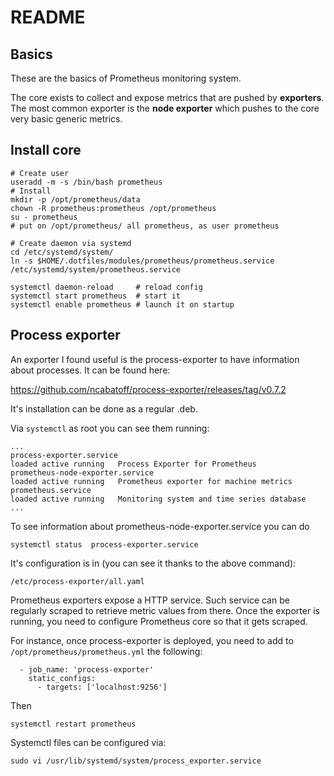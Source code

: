 # README

## Basics 

These are the basics of Prometheus monitoring system. 

The core exists to collect and expose metrics that are pushed by **exporters**. 
The most common exporter is the **node exporter** which pushes to the core very basic generic metrics.

## Install core

```
# Create user
useradd -m -s /bin/bash prometheus
# Install
mkdir -p /opt/prometheus/data
chown -R prometheus:prometheus /opt/prometheus
su - prometheus
# put on /opt/prometheus/ all prometheus, as user prometheus

# Create daemon via systemd
cd /etc/systemd/system/
ln -s $HOME/.dotfiles/modules/prometheus/prometheus.service /etc/systemd/system/prometheus.service

systemctl daemon-reload     # reload config
systemctl start prometheus  # start it
systemctl enable prometheus # launch it on startup

```

## Process exporter

An exporter I found useful is the process-exporter to have information about processes. It can be found here: 

https://github.com/ncabatoff/process-exporter/releases/tag/v0.7.2

It's installation can be done as a regular .deb.

Via `systemctl` as root you can see them running:

```
...
process-exporter.service                                                                    loaded active running   Process Exporter for Prometheus
prometheus-node-exporter.service                                                            loaded active running   Prometheus exporter for machine metrics
prometheus.service                                                                          loaded active running   Monitoring system and time series database
...
```

To see information about prometheus-node-exporter.service you can do
```
systemctl status  process-exporter.service
```

It's configuration is in (you can see it thanks to the above command): 
```
/etc/process-exporter/all.yaml
```

Prometheus exporters expose a HTTP service. Such service can be regularly scraped to retrieve metric values from there. Once the exporter
is running, you need to configure Prometheus core so that it gets scraped.

For instance, once process-exporter is deployed, you need to add to `/opt/prometheus/prometheus.yml` the following:
```
  - job_name: 'process-exporter'
    static_configs:
      - targets: ['localhost:9256']

```

Then
```
systemctl restart prometheus
```

Systemctl files can be configured via: 

```
sudo vi /usr/lib/systemd/system/process_exporter.service
```
